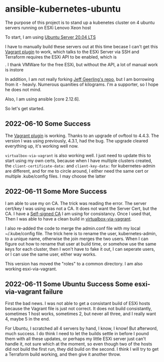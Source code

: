 # ansible-kubernetes-ubuntu
The purpose of this project is to stand up a kubenetes cluster on 4 ubuntu servers running on ESXi Lenovo Xeon host

To start, I am using [Ubuntu Server 20.04 LTS](https://releases.ubuntu.com/20.04/ubuntu-20.04.4-live-server-amd64.iso)

I have to manually build these servers out at this time becase I can't get this [Vagrant plugin](https://github.com/josenk/vagrant-vmware-esxi) to work, which talks to the ESXi Server via SSH and Terraform requires the ESXi API to be enabled, which is $$$$. I thank VMWare for the free ESXi, but without the API, a lot of manual work is instore

In addition, I am not really forking [Jeff Geerling's repo](https://github.com/geerlingguy/ansible-for-kubernetes), but I am borrowing from it - heavly. Numerous quanities of kilograms. I'm a supporter, so I hope he does not mind.

Also, I am using ansible [core 2.12.6].

So let's get started.

## 2022-06-10 Some Success
The [Vagrant plugin](https://github.com/josenk/vagrant-vmware-esxi) is working.  Thanks to an upgrade of ovftool to 4.4.3. The version I was using previously, 4.3.1, had the bug. The upgrade cleared everything up, it's working well now.

`virtualbox-via-vagrant` is also working well.  I just need to update this to start using my own certs, because when I have multiple clusters created, the `client-certificate-data:` and `client-key-data:` for kubernetes-admin are different, and for me to circle around, I either need the same cert or multiple .kube/config files.  I may choose the latter

## 2022-06-11 Some More Success
I am able to use my on CA.  The trick was reading the error. The server cert/key I was using was not a CA.  It does not want the Server Cert, but the CA.  I have a [Self-signed CA](https://github.com/DonBower/root-ca) I am using for consistancy. Once I used that, Then I was able to have a clean build in [virtualbox-via-vagrant](https://github.com/DonBower/kubernetes-via-ansible/tree/main/virtualbox-via-vagrant).

I also re-added the code to merge the admin.conf file with my local ~/.kube/config file.  The trick here is to rename the user, kubernetes-admin, to a unique name, otherwise the join merges the two users.
When I can figure out how to rename that user at build time, or somehow use the same keys for each cluster, then I won't have to fake it out, I can seperate users, or I can use the same user, either way works.

This version has moved the "roles" to a common directory.
I am also working esxi-via-vagrant.

## 2022-06-11 Some Ubuntu Success Some esxi-via-vagrant failure
First the bad news.
I was not able to get a consistant build of ESXi hosts because the Vagrant file is just not correct.
It does not build consistantly, sometimes 1 host works, sometimes 2, but never all three, and I really want 4, maybe 5 in the end.

For Ubuntu, I scratched all 4 servers by hand, I know, I know! But afterword, much success.  I do think I need to let the builds settle in before I pound them with all these updates, or perhaps my little ESXi server just can't handle it, not sure which at the moment, so even though two of the hosts did not build the first run, they did build on the second.
I think I will try to get a Terraform build working, and then give it another throw.